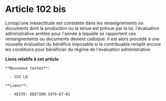 # Article 102 bis

Lorsqu'une inexactitude est constatée dans les renseignements ou documents dont la production ou la tenue est prévue par la
loi, l'évaluation administrative arrêtée pour l'année à laquelle se rapportent ces renseignements ou documents devient
caduque. Il est alors procédé à une nouvelle évaluation du bénéfice imposable si le contribuable remplit encore les
conditions pour bénéficier du régime de l'évaluation administrative.

**Liens relatifs à cet article**

	**Nouveaux textes**:

	  - CGI L8

	**Liens**:

	  - HISTO: EDITION 1979-07-01
